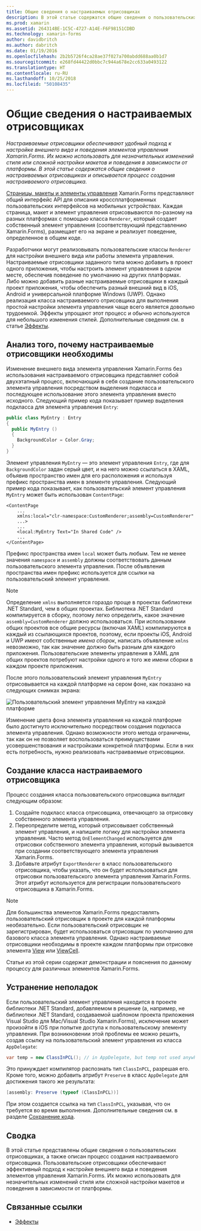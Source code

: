 ```yaml
---
title: Общие сведения о настраиваемых отрисовщиках
description: В этой статье содержатся общие сведения о пользовательских отрисовщиках и описывается процесс создания настраиваемого отрисовщика.
ms.prod: xamarin
ms.assetid: 264314BE-1C5C-4727-A14E-F6F98151CDBD
ms.technology: xamarin-forms
author: davidbritch
ms.author: dabritch
ms.date: 01/19/2016
ms.openlocfilehash: 2b2b5726f4ca28ae37f027a700abdd688aa0b1d7
ms.sourcegitcommit: e268fd44422d0bbc7c944a678e2cc633a0493122
ms.translationtype: HT
ms.contentlocale: ru-RU
ms.lasthandoff: 10/25/2018
ms.locfileid: "50108435"
---
```

# <a name="introduction-to-custom-renderers"></a>Общие сведения о настраиваемых отрисовщиках

_Настраиваемые отрисовщики обеспечивают удобный подход к настройке внешнего вида и поведения элементов управления Xamarin.Forms. Их можно использовать для незначительных изменений стиля или сложной настройки макетов и поведения в зависимости от платформы. В этой статье содержатся общие сведения о настраиваемых отрисовщиках и описывается процесс создания настраиваемого отрисовщика._

[Страницы, макеты и элементы управления](~/xamarin-forms/user-interface/controls/index.md) Xamarin.Forms представляют общий интерфейс API для описания кроссплатформенных пользовательских интерфейсов на мобильных устройствах. Каждая страница, макет и элемент управления отрисовываются по-разному на разных платформах с помощью класса `Renderer`, который создает собственный элемент управления (соответствующий представлению Xamarin.Forms), размещает его на экране и реализует поведение, определенное в общем коде.

Разработчики могут реализовывать пользовательские классы `Renderer` для настройки внешнего вида или работы элемента управления. Настраиваемые отрисовщики заданного типа можно добавить в проект одного приложения, чтобы настроить элемент управления в одном месте, обеспечив поведение по умолчанию на других платформах. Либо можно добавить разные настраиваемые отрисовщики в каждый проект приложения, чтобы обеспечить разный внешний вид в iOS, Android и универсальной платформе Windows (UWP). Однако реализация класса настраиваемого отрисовщика для выполнения простой настройки элемента управления чаще всего является довольно трудоемкой. Эффекты упрощают этот процесс и обычно используются для небольшого изменения стилей. Дополнительные сведения см. в статье [Эффекты](~/xamarin-forms/app-fundamentals/effects/index.md).

## <a name="examining-why-custom-renderers-are-necessary"></a>Анализ того, почему настраиваемые отрисовщики необходимы

Изменение внешнего вида элемента управления Xamarin.Forms без использования настраиваемого отрисовщика представляет собой двухэтапный процесс, включающий в себя создание пользовательского элемента управления посредством выделения подкласса и последующее использование этого элемента управления вместо исходного. Следующий пример кода показывает пример выделения подкласса для элемента управления `Entry`:

```csharp
public class MyEntry : Entry
{
  public MyEntry ()
  {
    BackgroundColor = Color.Gray;
  }
}
```

Элемент управления `MyEntry` — это элемент управления `Entry`, где для `BackgroundColor` задан серый цвет, и на него можно ссылаться в XAML, объявив пространство имен для его расположения и используя префикс пространства имен в элементе управления. Следующий пример кода показывает, как пользовательский элемент управления `MyEntry` может быть использован `ContentPage`:

```xaml
<ContentPage
    ...
    xmlns:local="clr-namespace:CustomRenderer;assembly=CustomRenderer"
    ...>
    ...
    <local:MyEntry Text="In Shared Code" />
    ...
</ContentPage>
```

Префикс пространства имен `local` может быть любым. Тем не менее значения `namespace` и `assembly` должны соответствовать данным пользовательского элемента управления. После объявления пространства имен префикс используется для ссылки на пользовательский элемент управления.

> [!NOTE]
> Определение `xmlns` выполняется гораздо проще в проектах библиотеки .NET Standard, чем в общих проектах. Библиотека .NET Standard компилируется в сборку, поэтому легко определить, какое значение `assembly=CustomRenderer` должно использоваться. При использовании общих проектов все общие ресурсы (включая XAML) компилируются в каждый из ссылающихся проектов, поэтому, если проекты iOS, Android и UWP имеют собственные *имена сборок*, написать объявление `xmlns` невозможно, так как значение должно быть разным для каждого приложения. Пользовательские элементы управления в XAML для общих проектов потребуют настройки одного и того же имени сборки в каждом проекте приложения.

После этого пользовательский элемент управления `MyEntry` отрисовывается на каждой платформе на сером фоне, как показано на следующих снимках экрана:

![](introduction-images/screenshots.png "Пользовательский элемент управления MyEntry на каждой платформе")

Изменение цвета фона элемента управления на каждой платформе было достигнуто исключительно посредством создания подкласса элемента управления. Однако возможности этого метода ограничены, так как он не позволяет воспользоваться преимуществами усовершенствования и настройками конкретной платформы. Если в них есть потребность, нужно реализовать настраиваемые отрисовщики.

## <a name="creating-a-custom-renderer-class"></a>Создание класса настраиваемого отрисовщика

Процесс создания класса пользовательского отрисовщика выглядит следующим образом:

1. Создайте подкласс класса отрисовщика, отвечающего за отрисовку собственного элемента управления.
1. Переопределите метод, который отрисовывает собственный элемент управления, и напишите логику для настройки элемента управления. Часто метод `OnElementChanged` используется для отрисовки собственного элемента управления, который вызывается при создании соответствующего элемента управления Xamarin.Forms.
1. Добавьте атрибут `ExportRenderer` в класс пользовательского отрисовщика, чтобы указать, что он будет использоваться для отрисовки пользовательского элемента управления Xamarin.Forms. Этот атрибут используется для регистрации пользовательского отрисовщика в Xamarin.Forms.

> [!NOTE]
> Для большинства элементов Xamarin.Forms предоставлять пользовательский отрисовщик в проекте для каждой платформы необязательно. Если пользовательский отрисовщик не зарегистрирован, будет использоваться отрисовщик по умолчанию для базового класса элемента управления. Однако настраиваемые отрисовщики необходимы в проекте каждом платформы при отрисовке элемента [View](xref:Xamarin.Forms.View) или [ViewCell](xref:Xamarin.Forms.ViewCell).

Статьи из этой серии содержат демонстрации и пояснения по данному процессу для различных элементов Xamarin.Forms.

## <a name="troubleshooting"></a>Устранение неполадок

Если пользовательский элемент управления находится в проекте библиотеки .NET Standard, добавляемом в решение (а, например, не библиотеки .NET Standard, создаваемой шаблоном проекта приложения Visual Studio для Mac/Visual Studio Xamarin.Forms), исключение может произойти в iOS при попытке доступа к пользовательскому элементу управления. При возникновении этой проблемы ее можно решить, создав ссылку на пользовательский элемент управления из класса `AppDelegate`:

```csharp
var temp = new ClassInPCL(); // in AppDelegate, but temp not used anywhere
```

Это принуждает компилятор распознать тип `ClassInPCL`, разрешая его. Кроме того, можно добавить атрибут `Preserve` в класс `AppDelegate` для достижения такого же результата:

```csharp
[assembly: Preserve (typeof (ClassInPCL))]
```

При этом создается ссылка на тип `ClassInPCL`, указывая, что он требуется во время выполнения. Дополнительные сведения см. в разделе [Сохранение кода](~/ios/deploy-test/linker.md).

## <a name="summary"></a>Сводка

В этой статье представлены общие сведения о пользовательских отрисовщиках, а также описан процесс создания настраиваемого отрисовщика. Пользовательские отрисовщики обеспечивают эффективный подход к настройке внешнего вида и поведения элементов управления Xamarin.Forms. Их можно использовать для незначительных изменений стиля или сложной настройки макетов и поведения в зависимости от платформы.


## <a name="related-links"></a>Связанные ссылки

- [Эффекты](~/xamarin-forms/app-fundamentals/effects/index.md)
